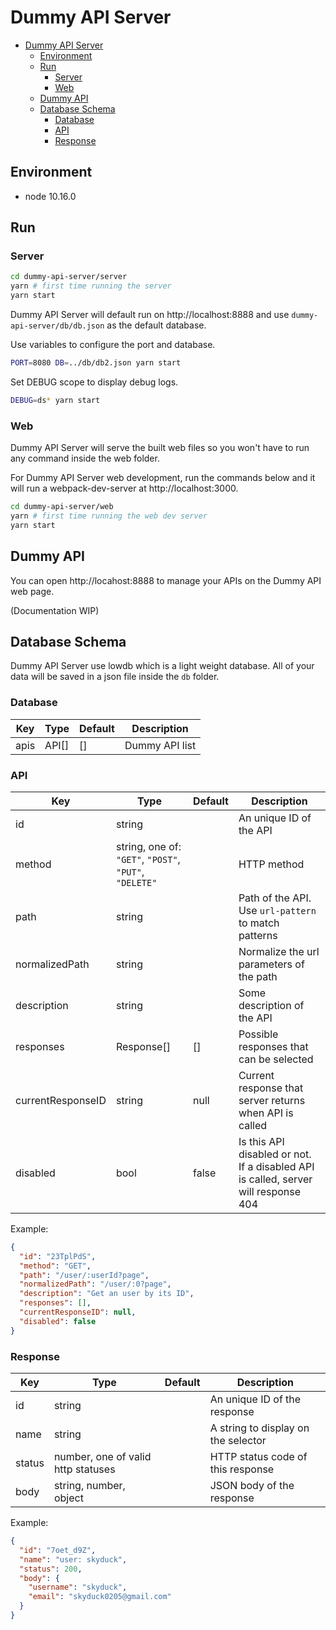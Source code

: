 # Dummy API Server

- [Dummy API Server](#dummy-api-server)
  - [Environment](#environment)
  - [Run](#run)
    - [Server](#server)
    - [Web](#web)
  - [Dummy API](#dummy-api)
  - [Database Schema](#database-schema)
    - [Database](#database)
    - [API](#api)
    - [Response](#response)

## Environment

- node 10.16.0

## Run

### Server

```sh
cd dummy-api-server/server
yarn # first time running the server
yarn start
```

Dummy API Server will default run on http://localhost:8888 and use `dummy-api-server/db/db.json` as the default database.

Use variables to configure the port and database.
```sh
PORT=8080 DB=../db/db2.json yarn start
```

Set DEBUG scope to display debug logs.
```sh
DEBUG=ds* yarn start
```

### Web

Dummy API Server will serve the built web files so you won't have to run any command inside the web folder.

For Dummy API Server web development, run the commands below and it will run a webpack-dev-server at http://localhost:3000.
```sh
cd dummy-api-server/web
yarn # first time running the web dev server
yarn start
```

## Dummy API

You can open http://locahost:8888 to manage your APIs on the Dummy API web page.

(Documentation WIP)

## Database Schema

Dummy API Server use lowdb which is a light weight database. All of your data will be saved in a json file inside the `db` folder.

### Database

|Key|Type|Default|Description|
|---|---|---|---|
|apis|API[]|[]|Dummy API list|

### API

|Key|Type|Default|Description|
|---|---|---|---|
|id|string||An unique ID of the API|
|method|string, one of: `"GET"`, `"POST"`, `"PUT"`, `"DELETE"`||HTTP method|
|path|string||Path of the API. Use `url-pattern` to match patterns|
|normalizedPath|string||Normalize the url parameters of the path|
|description|string||Some description of the API|
|responses|Response[]|[]|Possible responses that can be selected|
|currentResponseID|string|null|Current response that server returns when API is called|
|disabled|bool|false|Is this API disabled or not. If a disabled API is called, server will response 404|

Example:
```json
{
  "id": "23TplPdS",
  "method": "GET",
  "path": "/user/:userId?page",
  "normalizedPath": "/user/:0?page",
  "description": "Get an user by its ID",
  "responses": [],
  "currentResponseID": null,
  "disabled": false
}
```

### Response

|Key|Type|Default|Description|
|---|---|---|---|
|id|string||An unique ID of the response|
|name|string||A string to display on the selector|
|status|number, one of valid http statuses||HTTP status code of this response|
|body|string, number, object||JSON body of the response|

Example:
```json
{
  "id": "7oet_d9Z",
  "name": "user: skyduck",
  "status": 200,
  "body": {
    "username": "skyduck",
    "email": "skyduck0205@gmail.com"
  }
}
```
